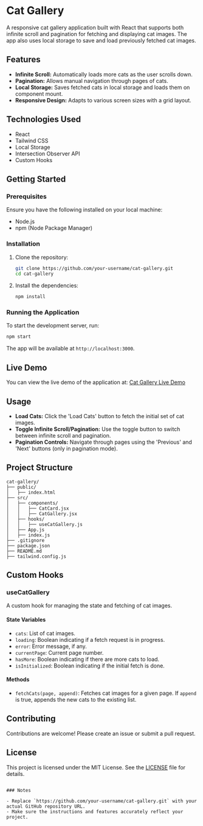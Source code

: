 
# Cat Gallery

A responsive cat gallery application built with React that supports both infinite scroll and pagination for fetching and displaying cat images. The app also uses local storage to save and load previously fetched cat images.

## Features

- **Infinite Scroll:** Automatically loads more cats as the user scrolls down.
- **Pagination:** Allows manual navigation through pages of cats.
- **Local Storage:** Saves fetched cats in local storage and loads them on component mount.
- **Responsive Design:** Adapts to various screen sizes with a grid layout.

## Technologies Used

- React
- Tailwind CSS
- Local Storage
- Intersection Observer API
- Custom Hooks

## Getting Started

### Prerequisites

Ensure you have the following installed on your local machine:

- Node.js
- npm (Node Package Manager)

### Installation

1. Clone the repository:

    ```sh
    git clone https://github.com/your-username/cat-gallery.git
    cd cat-gallery
    ```

2. Install the dependencies:

    ```sh
    npm install
    ```

### Running the Application

To start the development server, run:

```sh
npm start
```

The app will be available at `http://localhost:3000`.

## Live Demo

You can view the live demo of the application at: [Cat Gallery Live Demo](http://leadsqureprafful.s3-website.ap-south-1.amazonaws.com/)

## Usage

- **Load Cats:** Click the 'Load Cats' button to fetch the initial set of cat images.
- **Toggle Infinite Scroll/Pagination:** Use the toggle button to switch between infinite scroll and pagination.
- **Pagination Controls:** Navigate through pages using the 'Previous' and 'Next' buttons (only in pagination mode).

## Project Structure

```
cat-gallery/
├── public/
│   ├── index.html
├── src/
│   ├── components/
│   │   ├── CatCard.jsx
│   │   ├── CatGallery.jsx
│   ├── hooks/
│   │   ├── useCatGallery.js
│   ├── App.js
│   ├── index.js
├── .gitignore
├── package.json
├── README.md
├── tailwind.config.js
```

## Custom Hooks

### useCatGallery

A custom hook for managing the state and fetching of cat images.

#### State Variables

- `cats`: List of cat images.
- `loading`: Boolean indicating if a fetch request is in progress.
- `error`: Error message, if any.
- `currentPage`: Current page number.
- `hasMore`: Boolean indicating if there are more cats to load.
- `isInitialized`: Boolean indicating if the initial fetch is done.

#### Methods

- `fetchCats(page, append)`: Fetches cat images for a given page. If `append` is true, appends the new cats to the existing list.

## Contributing

Contributions are welcome! Please create an issue or submit a pull request.

## License

This project is licensed under the MIT License. See the [LICENSE](LICENSE) file for details.
```

### Notes

- Replace `https://github.com/your-username/cat-gallery.git` with your actual GitHub repository URL.
- Make sure the instructions and features accurately reflect your project.
